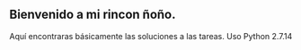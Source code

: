 ## Bienvenido a mi rincon ñoño. 

Aquí encontraras básicamente las soluciones a las tareas.
Uso Python 2.7.14
